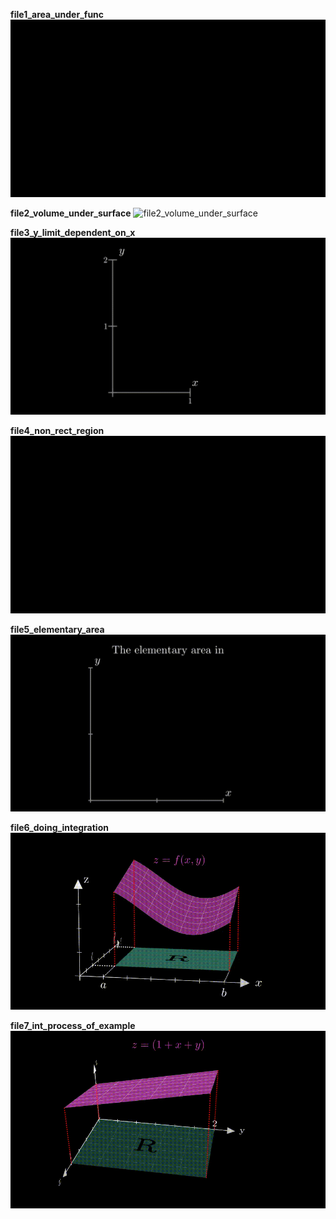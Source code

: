 **file1_area_under_func**
![file1_area_under_func](gifs/file1_area_under_func.gif)

**file2_volume_under_surface**
![file2_volume_under_surface](gifsfile2_volume_under_surface.gif)

**file3_y_limit_dependent_on_x**
![file3_y_limit_dependent_on_x](gifs/file3_y_limit_dependent_on_x.gif)

**file4_non_rect_region**
![file4_non_rect_region](gifs/file4_non_rect_region.gif)

**file5_elementary_area**
![file5_elementary_area](gifs/file5_elementary_area.gif)

**file6_doing_integration**
![file6_doing_integration](gifs/file6_doing_integration.gif)

**file7_int_process_of_example**
![file7_int_process_of_example](gifs/file7_int_process_of_example.gif)

